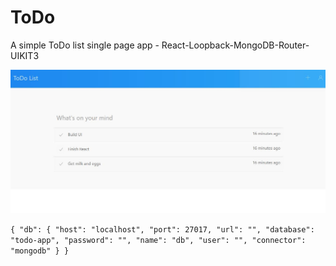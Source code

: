 # ToDo

A simple ToDo list single page app - React-Loopback-MongoDB-Router-UIKIT3

![alt text](https://github.com/shreks7/react-loopback-mongodb-todo-list/blob/master/preview.jpg)


`
{
  "db": {
    "host": "localhost",
    "port": 27017,
    "url": "",
    "database": "todo-app",
    "password": "",
    "name": "db",
    "user": "",
    "connector": "mongodb"
  }
}
`
